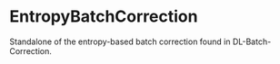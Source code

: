# EntropyBatchCorrection
Standalone of the entropy-based batch correction found in DL-Batch-Correction.
